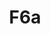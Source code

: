 ---
basin: 'Yes'
cudn: true
floor: Second
grade: 8
images: []
living_room: Shared
location: Old Court
name: F6a
network: Wireless Only
title: F6a
---